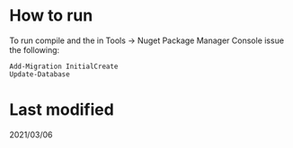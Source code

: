 # How to run

To run compile and the in Tools -> Nuget Package Manager Console issue the following:

```
Add-Migration InitialCreate
Update-Database
```


# Last modified
2021/03/06
